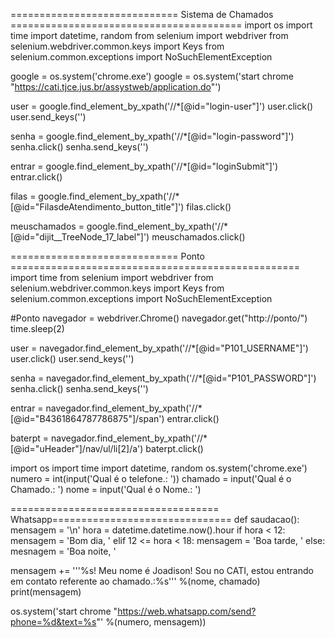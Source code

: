 ============================= Sistema de Chamados ========================================
import os
import time
import datetime, random
from selenium import webdriver
from selenium.webdriver.common.keys import Keys
from selenium.common.exceptions import NoSuchElementException

google = os.system('chrome.exe')
google = os.system('start chrome "https://cati.tjce.jus.br/assystweb/application.do"')

user = google.find_element_by_xpath('//*[@id="login-user"]')
user.click()
user.send_keys('')

senha = google.find_element_by_xpath('//*[@id="login-password"]')
senha.click()
senha.send_keys('')

entrar = google.find_element_by_xpath('//*[@id="loginSubmit"]')
entrar.click()

filas = google.find_element_by_xpath('//*[@id="FilasdeAtendimento_button_title"]')
filas.click()

meuschamados = google.find_element_by_xpath('//*[@id="dijit__TreeNode_17_label"]')
meuschamados.click()

============================= Ponto ==================================================
import time 
from selenium import webdriver
from selenium.webdriver.common.keys import Keys
from selenium.common.exceptions import NoSuchElementException

#Ponto
navegador = webdriver.Chrome()
navegador.get("http://ponto/")
time.sleep(2)

user = navegador.find_element_by_xpath('//*[@id="P101_USERNAME"]')
user.click()
user.send_keys('')

senha = navegador.find_element_by_xpath('//*[@id="P101_PASSWORD"]')
senha.click()
senha.send_keys('')

entrar =  navegador.find_element_by_xpath('//*[@id="B4361864787786875"]/span')
entrar.click()

baterpt = navegador.find_element_by_xpath('//*[@id="uHeader"]/nav/ul/li[2]/a')
baterpt.click()

import os
import time
import datetime, random
os.system('chrome.exe')
numero = int(input('Qual é o telefone.: '))
chamado = input('Qual é o Chamado.: ')
nome = input('Qual é o Nome.: ')


==================================== Whatsapp===============================
def saudacao():
   mensagem = '\n'
hora = datetime.datetime.now().hour
if hora < 12:
   mensagem = 'Bom dia, '
elif 12 <= hora < 18:
   mensagem = 'Boa tarde, '
else:
   mesnagem = 'Boa noite, '
   
mensagem += '''%s! Meu nome é Joadison! Sou no CATI, estou entrando em contato referente ao chamado.:%s''' %(nome, chamado)
print(mensagem)

os.system('start chrome "https://web.whatsapp.com/send?phone=%d&text=%s"' %(numero, mensagem))
